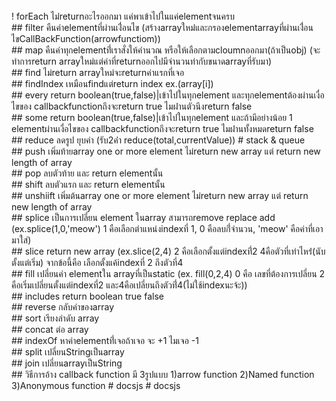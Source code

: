 
  <br>
  ! forEach ไม่่returnอะไรออกมา แค่พาเข้าไปในแค่elementจนครบ 
  <br>
  ## filter คืนค่าelementที่ผ่านเงื่่อนไข (สร้างarrayใหม่่และกรองelementarrayที่ผ่านเงื่่อนไขCallBackFunction(arrowfunctiom)) 
  <br>
  ## map คืนค่าทุกelementที่่เราสั่งให้คำนวณ หรือให้เลือกตามcloumnออกมา(ถ้าเป็นobj) (จะทำการreturn arrayใหม่แต่ค่าที่returnออกไปมีจำนวนท่ากับขนาดarrayที่รับมา) 
  <br>
  ## find ไม่return arrayใหม่จะreturnค่าแรกที่เจอ 
  <br>
  ## findIndex เหมือนfindแต่return index ex.(array[i]) 
  <br>
  ## every return boolean(true,false)|เข้าไปในทุกelement และทุกelementต้องผ่านเงื่อไขของ callbackfunctionถึงจะreturn true ไมผ่่านตัวนึงreturn false 
  <br>
  ## some return boolean(true,false)|เข้าไปในทุกelement และถ้ามีอย่างน้อย 1 elementผ่านเงื่อไขของ callbackfunctionถึงจะreturn true ไมผ่่านทั้งหมดreturn false 
  <br>
  ## reduce ลดรูป ยุบค่า (รับ2ค่่า reduce(total,currentValue)) # stack & queue 
  <br>
  ## push เพิ่มท้ายarray one or more element ไม่return new array แต่ return new length of array
  <br>
  ## pop ลบตัวท้าย และ return elementนั้น 
  <br>
  ## shift ลบตัวแรก และ return elementนั้น 
  <br>
  ## unshiift เพิ่มต้นarray one or more element ไม่return new array แต่ return new length of array 
  <br>
  ## splice เป็นการเปลี่ยน element ในarray สามารถremove replace add (ex.splice(1,0,'meow') 1 คือเลือกตำแหน่งindexที่ 1, 0 คือลบกี่่จำนวน, 'meow' คือค่าที่เอามาใส่) 
  <br>
  ## slice return new array (ex.slice(2,4) 2 คือเลือกตั้งแต่indexที่่2 4คือตัวที่เท่าไหร่่(นับตั้งแต่เริ่ม) จากข้อนี้คือ เลือกตั้งแค้indexที่ 2 ถึงตัวที่4 
  <br>
  ## fill เปลี่ยนค่า elementใน arrayที่เป็นstatic (ex. fill(0,2,4) 0 คือ เลขที่ต้องการเปลี่ยน 2 คือเริ่มเปลี่ยนตั้งแต่indexที่2 และ4คือเปลี่ยนถึงตัวที่่4(ไม่ใช้indexนะจ้ะ)) 
  <br>
  ## includes return boolean true false 
  <br>
  ## reverse กลับค่าของarray 
  <br>
  ## sort เรียงลำดับ array 
  <br>
  ## concat ต่อ array
  <br>
  ## indexOf หาค่าelementที่่เจอถ้าเจอ จะ +1 ไมเจอ -1 
  <br>
  ## split เปลี่ยนStringเป็นarray 
  <br>
  ## join เปลี่ยนarrayเป็นString
  <br>
  ## วิธีการอ้าง callback function มี 3รูปแบบ 1)arrow function 2)Named function 3)Anonymous function # docsjs # docsjs

